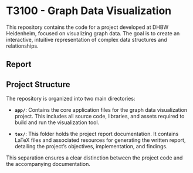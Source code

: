 # T3100 - Graph Data Visualization

This repository contains the code for a project developed at DHBW Heidenheim, focused on visualizing graph data. The goal is to create an interactive, intuitive representation of complex data structures and relationships.

## Report



## Project Structure

The repository is organized into two main directories:

- **`app/`**: Contains the core application files for the graph data visualization project. This includes all source code, libraries, and assets required to build and run the visualization tool.

- **`tex/`**: This folder holds the project report documentation. It contains LaTeX files and associated resources for generating the written report, detailing the project’s objectives, implementation, and findings.

This separation ensures a clear distinction between the project code and the accompanying documentation.
